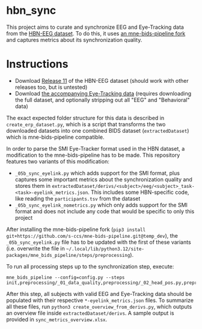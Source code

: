 
# hbn_sync
This project aims to curate and synchronize EEG and Eye-Tracking data from the [HBN-EEG dataset](https://neuromechanist.github.io/data/hbn/). To do this, it uses [an mne-bids-pipeline fork](https://github.com/s-ccs/mne-bids-pipeline/tree/temp_dev) and captures metrics about its synchronization quality.


# Instructions

- Download [Release 11](https://nemar.org/dataexplorer/detail?dataset_id=ds005516) of the HBN-EEG dataset (should work with other releases too, but is untested)
- Download [the accompanying Eye-Tracking data](https://fcon_1000.projects.nitrc.org/indi/cmi_healthy_brain_network/downloads/downloads_EEG_R11.html) (requires downloading the full dataset, and optionally stripping out all "EEG" and "Behavioral" data)

The exact expected folder structure for this data is described in `create_erp_dataset.py`, which is a script that transforms the two downloaded datasets into one combined BIDS dataset (`extractedDataset`) which is mne-bids-pipeline compatible.

In order to parse the SMI Eye-Tracker format used in the HBN dataset, a modification to the mne-bids-pipeline has to be made. This repository features two variants of this modification:

- `_05b_sync_eyelink.py` which adds support for the SMI format, plus captures some important metrics about the synchronization quality and stores them in `extractedDataset/derivs/<subject>/eeg/<subject>_task-<task>-eyelink_metrics.json`. This includes some HBN-specific code, like reading the `participants.tsv` from the dataset
- `_05b_sync_eyelink_nometrics.py` which only adds support for the SMI format and does not include any code that would be specific to only this project

After installing the mne-bids-pipeline fork (`pip3 install git+https://github.com/s-ccs/mne-bids-pipeline.git@temp_dev`), the `_05b_sync_eyelink.py` file has to be updated with the first of these variants (i.e. overwrite the file in `~/.local/lib/python3.12/site-packages/mne_bids_pipeline/steps/preprocessing`).

To run all processing steps up to the synchronization step, execute:

```
mne_bids_pipeline --config=config.py --steps init,preprocessing/_01_data_quality,preprocessing/_02_head_pos.py,preprocessing/_03_maxfilter.py,preprocessing/_04_frequency_filter.py,preprocessing/_05b_sync_eyelink.py,preprocessing/_05_regress_artifact.py
```

After this step, all subjects with valid EEG and Eye-Tracking data should be populated with their respective `*-eyelink_metrics.json` files. To summarize all these files, run `python3 create_overview_from_derivs.py`, which outputs an overview file inside `extractedDataset/derivs`. A sample output is provided in `sync_metrics_overview.xlsx`.
